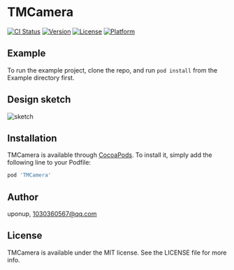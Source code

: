 # TMCamera

[![CI Status](https://img.shields.io/travis/uponup/TMCamera.svg?style=flat)](https://travis-ci.org/uponup/TMCamera)
[![Version](https://img.shields.io/cocoapods/v/TMCamera.svg?style=flat)](https://cocoapods.org/pods/TMCamera)
[![License](https://img.shields.io/cocoapods/l/TMCamera.svg?style=flat)](https://cocoapods.org/pods/TMCamera)
[![Platform](https://img.shields.io/cocoapods/p/TMCamera.svg?style=flat)](https://cocoapods.org/pods/TMCamera)

## Example

To run the example project, clone the repo, and run `pod install` from the Example directory first.

## Design sketch
![sketch](https://github.com/uponup/PrivacyPolicy/raw/master/TMCamera.gif)

## Installation

TMCamera is available through [CocoaPods](https://cocoapods.org). To install
it, simply add the following line to your Podfile:

```ruby
pod 'TMCamera'
```

## Author

uponup, 1030360567@qq.com

## License

TMCamera is available under the MIT license. See the LICENSE file for more info.
